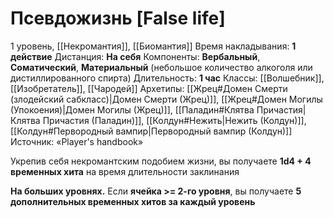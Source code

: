 # Псевдожизнь [False life]
1 уровень, [[Некромантия]], [[Биомантия]]
Время накладывания: **1 действие**
Дистанция: **На себя**
Компоненты: **Вербальный**, **Соматический**, **Материальный** (небольшое количество алкоголя или дистиллированного спирта)
Длительность: **1 час**
Классы: [[Волшебник]], [[Изобретатель]], [[Чародей]]
Архетипы: [[Жрец#Домен Смерти (злодейский сабкласс)|Домен Смерти (Жрец)]], [[Жрец#Домен Могилы (Упокоения)|Домен Могилы (Жрец)]], [[Паладин#Клятва Причастия|Клятва Причастия (Паладин)]], [[Колдун#Нежить|Нежить (Колдун)]], [[Колдун#Первородный вампир|Первородный вампир (Колдун)]]
Источник: «Player's handbook»

Укрепив себя некромантским подобием жизни, вы получаете **1d4 + 4 временных хита** на время длительности заклинания

**На больших уровнях.** Если **ячейка >= 2-го уровня**, вы получаете **5 дополнительных временных хитов за каждый уровень**